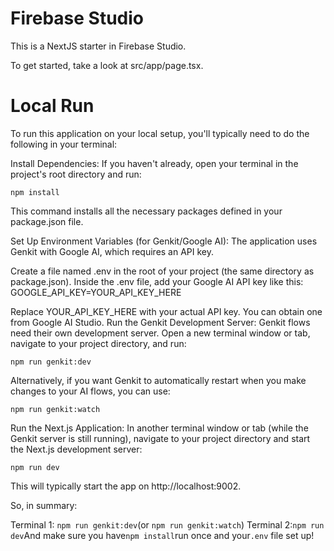 # Firebase Studio

This is a NextJS starter in Firebase Studio.

To get started, take a look at src/app/page.tsx.

# Local Run

To run this application on your local setup, you'll typically need to do the following in your terminal:

Install Dependencies: If you haven't already, open your terminal in the project's root directory and run:

```
npm install
```

This command installs all the necessary packages defined in your package.json file.

Set Up Environment Variables (for Genkit/Google AI): The application uses Genkit with Google AI, which requires an API key.

Create a file named .env in the root of your project (the same directory as package.json).
Inside the .env file, add your Google AI API key like this:
GOOGLE_API_KEY=YOUR_API_KEY_HERE

Replace YOUR_API_KEY_HERE with your actual API key. You can obtain one from Google AI Studio.
Run the Genkit Development Server: Genkit flows need their own development server. Open a new terminal window or tab, navigate to your project directory, and run:

```
npm run genkit:dev
```

Alternatively, if you want Genkit to automatically restart when you make changes to your AI flows, you can use:

```
npm run genkit:watch
```

Run the Next.js Application: In another terminal window or tab (while the Genkit server is still running), navigate to your project directory and start the Next.js development server:

```
npm run dev
```

This will typically start the app on http://localhost:9002.

So, in summary:

Terminal 1: `npm run genkit:dev`(or `npm run genkit:watch`)
Terminal 2:`npm run dev`And make sure you have`npm install`run once and your`.env` file set up!

